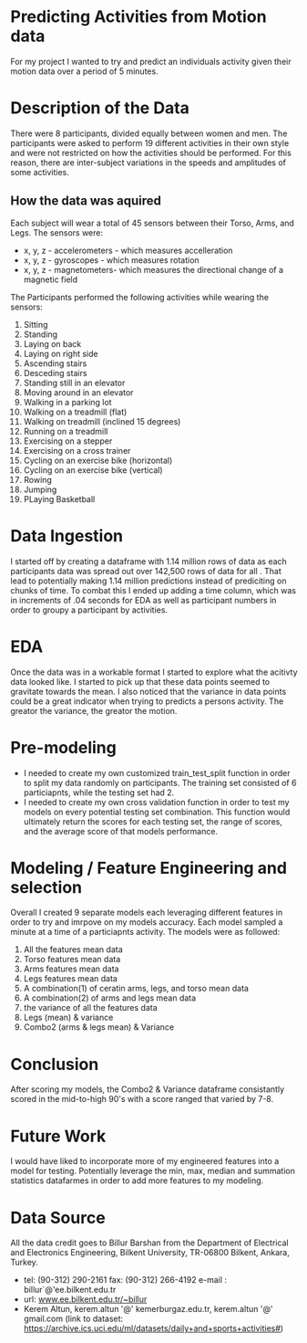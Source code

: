 # Predicting Activities from Motion data
For my project I wanted to try and predict an individuals activity given their motion data over a period of 5 minutes.

# Description of the Data
There were 8 participants, divided equally between women and men. The participants were asked to perform 19 different activities in their own style and were not restricted on how the activities should be performed. For this reason, there are inter-subject variations in the speeds and amplitudes of some activities. 

## How the data was aquired
Each subject will wear a total of 45 sensors between their Torso, Arms, and Legs. The sensors were:
- x, y, z - accelerometers - which measures accelleration
- x, y, z - gyroscopes - which measures rotation
- x, y, z - magnetometers- which measures the directional change of a magnetic field

The Participants performed the following activities while wearing the sensors:
1. Sitting
2. Standing
3. Laying on back
4. Laying on right side
5. Ascending stairs
6. Desceding stairs
7. Standing still in an elevator
8. Moving around in an elevator
9. Walking in a parking lot
10. Walking on a treadmill (flat)
11. Walking on treadmill (inclined 15 degrees)
12. Running on a treadmill
13. Exercising on a stepper
14. Exercising on a cross trainer
15. Cycling on an exercise bike (horizontal)
16. Cycling on an exercise bike (vertical)
17. Rowing
18. Jumping
19. PLaying Basketball


# Data Ingestion
I started off by creating a dataframe with 1.14 million rows of data as each participants data was spread out over 142,500 rows of data for all . That lead to potentially making 1.14 million predictions instead of prediciting on chunks of time. To combat this I ended up adding a time column, which was in increments of .04 seconds for EDA as well as participant numbers in order to groupy a participant by activities. 

# EDA
Once the data was in a workable format I started to explore what the acitivty data looked like. I started to pick up that these data points seemed to gravitate towards the mean. I also noticed that the variance in data points could be a great indicator when trying to predicts a persons activity. The greator the variance, the greator the motion. 

# Pre-modeling
- I needed to create my own customized train_test_split function in order to split my data randomly on participants. The training set consisted of 6 particiapnts, while the testing set had 2.
- I needed to create my own cross validation function in order to test my models on every potential testing set combination. This function would ultimately return the scores for each testing set, the range of scores, and the average score of that models performance.

# Modeling / Feature Engineering and selection
Overall I created 9 separate models each leveraging different features in order to try and imrpove on my models accuracy. Each model sampled a minute at a time of a particiapnts activity. The models were as followed:
1. All the features mean data
2. Torso features mean data
3. Arms features mean data
4. Legs features mean data
5. A combination(1) of ceratin arms, legs, and torso mean data
6. A combination(2) of arms and legs mean data
7. the variance of all the features data
8. Legs (mean) & variance
9. Combo2 (arms & legs mean) & Variance

# Conclusion
After scoring my models, the Combo2 & Variance dataframe consistantly scored in the mid-to-high 90's with a score ranged that varied by 7-8.

# Future Work
I would have liked to incorporate more of my engineered features into a model for testing. Potentially leverage the min, max, median and summation statistics datafarmes in order to add more features to my modeling. 

# Data Source
All the data credit goes to Billur Barshan from the Department of Electrical and Electronics Engineering, Bilkent University, TR-06800 Bilkent, Ankara, Turkey. <br/>
- tel: (90-312) 290-2161 fax: (90-312) 266-4192 e-mail : billur`@'ee.bilkent.edu.tr
- url: www.ee.bilkent.edu.tr/~billur
- Kerem Altun, kerem.altun '@' kemerburgaz.edu.tr, kerem.altun '@' gmail.com
(link to dataset: https://archive.ics.uci.edu/ml/datasets/daily+and+sports+activities#)
